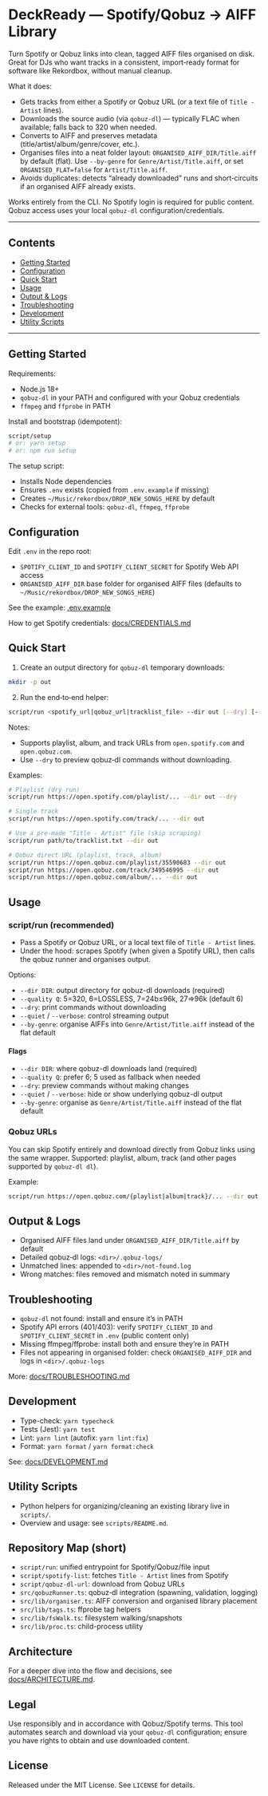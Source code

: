 # DeckReady — Spotify/Qobuz → AIFF Library

Turn Spotify or Qobuz links into clean, tagged AIFF files organised on disk. Great for DJs who want tracks in a consistent, import‑ready format for software like Rekordbox, without manual cleanup.

What it does:

- Gets tracks from either a Spotify or Qobuz URL (or a text file of `Title - Artist` lines).
- Downloads the source audio (via `qobuz-dl`) — typically FLAC when available; falls back to 320 when needed.
- Converts to AIFF and preserves metadata (title/artist/album/genre/cover, etc.).
- Organises files into a neat folder layout: `ORGANISED_AIFF_DIR/Title.aiff` by default (flat). Use `--by-genre` for `Genre/Artist/Title.aiff`, or set `ORGANISED_FLAT=false` for `Artist/Title.aiff`.
- Avoids duplicates: detects “already downloaded” runs and short‑circuits if an organised AIFF already exists.

Works entirely from the CLI. No Spotify login is required for public content. Qobuz access uses your local `qobuz-dl` configuration/credentials.

---

## Contents

- [Getting Started](#getting-started)
- [Configuration](#configuration)
- [Quick Start](#quick-start)
- [Usage](#usage)
- [Output & Logs](#output--logs)
- [Troubleshooting](#troubleshooting)
- [Development](#development)
- [Utility Scripts](#utility-scripts)

---

## Getting Started

Requirements:

- Node.js 18+
- `qobuz-dl` in your PATH and configured with your Qobuz credentials
- `ffmpeg` and `ffprobe` in PATH

Install and bootstrap (idempotent):

```bash
script/setup
# or: yarn setup
# or: npm run setup
```

The setup script:

- Installs Node dependencies
- Ensures `.env` exists (copied from `.env.example` if missing)
- Creates `~/Music/rekordbox/DROP_NEW_SONGS_HERE` by default
- Checks for external tools: `qobuz-dl`, `ffmpeg`, `ffprobe`

## Configuration

Edit `.env` in the repo root:

- `SPOTIFY_CLIENT_ID` and `SPOTIFY_CLIENT_SECRET` for Spotify Web API access
- `ORGANISED_AIFF_DIR` base folder for organised AIFF files (defaults to `~/Music/rekordbox/DROP_NEW_SONGS_HERE`)

See the example: [.env.example](./.env.example)

How to get Spotify credentials: [docs/CREDENTIALS.md](./docs/CREDENTIALS.md)

## Quick Start

1. Create an output directory for `qobuz-dl` temporary downloads:

```bash
mkdir -p out
```

2. Run the end‑to‑end helper:

```bash
script/run <spotify_url|qobuz_url|tracklist_file> --dir out [--dry] [--quality Q]
```

Notes:

- Supports playlist, album, and track URLs from `open.spotify.com` and `open.qobuz.com`.
- Use `--dry` to preview qobuz‑dl commands without downloading.

Examples:

```bash
# Playlist (dry run)
script/run https://open.spotify.com/playlist/... --dir out --dry

# Single track
script/run https://open.spotify.com/track/... --dir out

# Use a pre-made "Title - Artist" file (skip scraping)
script/run path/to/tracklist.txt --dir out

# Qobuz direct URL (playlist, track, album)
script/run https://open.qobuz.com/playlist/35590683 --dir out
script/run https://open.qobuz.com/track/349546995 --dir out
script/run https://open.qobuz.com/album/... --dir out
```

## Usage

### script/run (recommended)

- Pass a Spotify or Qobuz URL, or a local text file of `Title - Artist` lines.
- Under the hood: scrapes Spotify (when given a Spotify URL), then calls the qobuz runner and organises output.

Options:

- `--dir DIR`: output directory for qobuz-dl downloads (required)
- `--quality Q`: 5=320, 6=LOSSLESS, 7=24b≤96k, 27=>96k (default 6)
- `--dry`: print commands without downloading
- `--quiet` / `--verbose`: control streaming output
- `--by-genre`: organise AIFFs into `Genre/Artist/Title.aiff` instead of the flat default

#### Flags

- `--dir DIR`: where qobuz-dl downloads land (required)
- `--quality Q`: prefer 6; 5 used as fallback when needed
- `--dry`: preview commands without making changes
- `--quiet` / `--verbose`: hide or show underlying qobuz-dl output
- `--by-genre`: organise as `Genre/Artist/Title.aiff` instead of the flat default

### Qobuz URLs

You can skip Spotify entirely and download directly from Qobuz links using the same wrapper.
Supported: playlist, album, track (and other pages supported by `qobuz-dl dl`).

Example:

```bash
script/run https://open.qobuz.com/{playlist|album|track}/... --dir out [--dry] [--quality Q] [--quiet|--verbose]
```

## Output & Logs

- Organised AIFF files land under `ORGANISED_AIFF_DIR/Title.aiff` by default
- Detailed qobuz‑dl logs: `<dir>/.qobuz-logs/`
- Unmatched lines: appended to `<dir>/not-found.log`
- Wrong matches: files removed and mismatch noted in summary

## Troubleshooting

- `qobuz-dl` not found: install and ensure it’s in PATH
- Spotify API errors (401/403): verify `SPOTIFY_CLIENT_ID` and `SPOTIFY_CLIENT_SECRET` in `.env` (public content only)
- Missing ffmpeg/ffprobe: install both and ensure they’re in PATH
- Files not appearing in organised folder: check `ORGANISED_AIFF_DIR` and logs in `<dir>/.qobuz-logs`

More: [docs/TROUBLESHOOTING.md](./docs/TROUBLESHOOTING.md)

## Development

- Type-check: `yarn typecheck`
- Tests (Jest): `yarn test`
- Lint: `yarn lint` (autofix: `yarn lint:fix`)
- Format: `yarn format` / `yarn format:check`

See: [docs/DEVELOPMENT.md](./docs/DEVELOPMENT.md)

## Utility Scripts

- Python helpers for organizing/cleaning an existing library live in `scripts/`.
- Overview and usage: see `scripts/README.md`.

## Repository Map (short)

- `script/run`: unified entrypoint for Spotify/Qobuz/file input
- `script/spotify-list`: fetches `Title - Artist` lines from Spotify
- `script/qobuz-dl-url`: download from Qobuz URLs
- `src/qobuzRunner.ts`: qobuz‑dl integration (spawning, validation, logging)
- `src/lib/organiser.ts`: AIFF conversion and organised library placement
- `src/lib/tags.ts`: ffprobe tag helpers
- `src/lib/fsWalk.ts`: filesystem walking/snapshots
- `src/lib/proc.ts`: child-process utility

## Architecture

For a deeper dive into the flow and decisions, see [docs/ARCHITECTURE.md](./docs/ARCHITECTURE.md).

## Legal

Use responsibly and in accordance with Qobuz/Spotify terms. This tool automates search and download via your `qobuz-dl` configuration; ensure you have rights to obtain and use downloaded content.

## License

Released under the MIT License. See `LICENSE` for details.
